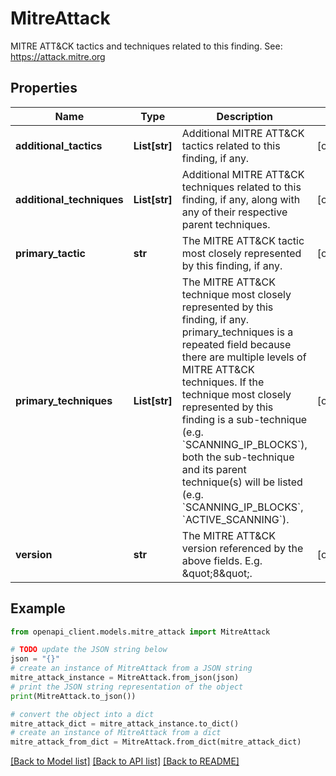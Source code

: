 # MitreAttack

MITRE ATT&CK tactics and techniques related to this finding. See: https://attack.mitre.org

## Properties

Name | Type | Description | Notes
------------ | ------------- | ------------- | -------------
**additional_tactics** | **List[str]** | Additional MITRE ATT&amp;CK tactics related to this finding, if any. | [optional] 
**additional_techniques** | **List[str]** | Additional MITRE ATT&amp;CK techniques related to this finding, if any, along with any of their respective parent techniques. | [optional] 
**primary_tactic** | **str** | The MITRE ATT&amp;CK tactic most closely represented by this finding, if any. | [optional] 
**primary_techniques** | **List[str]** | The MITRE ATT&amp;CK technique most closely represented by this finding, if any. primary_techniques is a repeated field because there are multiple levels of MITRE ATT&amp;CK techniques. If the technique most closely represented by this finding is a sub-technique (e.g. &#x60;SCANNING_IP_BLOCKS&#x60;), both the sub-technique and its parent technique(s) will be listed (e.g. &#x60;SCANNING_IP_BLOCKS&#x60;, &#x60;ACTIVE_SCANNING&#x60;). | [optional] 
**version** | **str** | The MITRE ATT&amp;CK version referenced by the above fields. E.g. \&quot;8\&quot;. | [optional] 

## Example

```python
from openapi_client.models.mitre_attack import MitreAttack

# TODO update the JSON string below
json = "{}"
# create an instance of MitreAttack from a JSON string
mitre_attack_instance = MitreAttack.from_json(json)
# print the JSON string representation of the object
print(MitreAttack.to_json())

# convert the object into a dict
mitre_attack_dict = mitre_attack_instance.to_dict()
# create an instance of MitreAttack from a dict
mitre_attack_from_dict = MitreAttack.from_dict(mitre_attack_dict)
```
[[Back to Model list]](../README.md#documentation-for-models) [[Back to API list]](../README.md#documentation-for-api-endpoints) [[Back to README]](../README.md)


